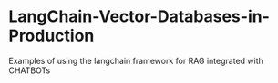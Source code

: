 # LangChain-Vector-Databases-in-Production
Examples of using the langchain framework for RAG integrated with CHATBOTs
